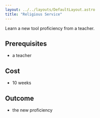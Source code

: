```yaml
---
layout: ../../layouts/DefaultLayout.astro
title: "Religious Service"
---
```

Learn a new tool proficiency from a teacher.

## Prerequisites
- a teacher

## Cost
- 10 weeks

## Outcome
- the new proficiency